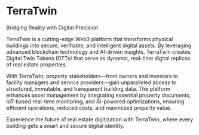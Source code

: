 # TerraTwin
Bridging Reality with Digital Precision

TerraTwin is a cutting-edge Web3 platform that transforms physical buildings into secure, verifiable, and intelligent digital assets. By leveraging advanced blockchain technology and AI-driven insights, TerraTwin creates Digital Twin Tokens (DTTs) that serve as dynamic, real-time digital replicas of real estate properties.

With TerraTwin, property stakeholders—from owners and investors to facility managers and service providers—gain unparalleled access to structured, immutable, and transparent building data. The platform enhances asset management by integrating essential property documents, IoT-based real-time monitoring, and AI-powered optimizations, ensuring efficient operations, reduced costs, and maximized property value.

Experience the future of real estate digitization with TerraTwin, where every building gets a smart and secure digital identity.
